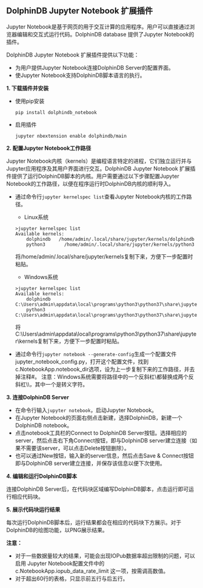 ## DolphinDB Jupyter Notebook 扩展插件
Jupyter Notebook是基于网页的用于交互计算的应用程序。用户可以直接通过浏览器编辑和交互式运行代码。DolphinDB database 提供了Jupyter Notebook的插件。

DolphinDB Jupyter Notebook 扩展插件提供以下功能：
- 为用户提供Jupyter Notebook连接DolphinDB Server的配置界面。
- 使Jupyter Notebook支持DolphinDB脚本语言的执行。

**1. 下载插件并安装**

- 使用pip安装

    `pip install dolphindb_notebook`

- 启用插件
    
   `jupyter nbextension enable dolphindb/main`

**2. 配置Jupyter Notebook工作路径**

Jupyter Notebook内核（kernels）是编程语言特定的进程，它们独立运行并与Jupyter应用程序及其用户界面进行交互。DolphinDB Jupyter Notebook 扩展插件提供了运行DolphinDB脚本的内核。用户需要通过以下步骤配置Jupyter Notebook的工作路径，以便在程序运行时DolphinDB内核的顺利导入。

- 通过命令行`jupyter kernelspec list`查看Jupyter Notebook内核的工作路径。
    - Linux系统
    ```Shell
    >jupyter kernelspec list
    Available kernels:
        dolphindb   /home/admin/.local/share/jupyter/kernels/dolphindb
        python3       /home/admin/.local/share/jupyter/kernels/python3
    ```
    将/home/admin/.local/share/jupyter/kernels复制下来，方便下一步配置时粘贴。
    - Windows系统
    ```Shell
    >jupyter kernelspec list
    Available kernels:
        dolphindb   C:\Users\admin\appdata\local\programs\python3\python37\share\jupyter\kernels\dolphindb
        python3       C:\Users\admin\appdata\local\programs\python3\python37\share\jupyter\kernels\python3
    ```    
    将 C:\Users\admin\appdata\local\programs\python3\python37\share\jupyter\kernels复制下来，方便下一步配置时粘贴。
    
- 通过命令行`jupyter notebook --generate-config`生成一个配置文件jupyter_notebook_config.py，打开这个配置文件，找到c.NotebookApp.notebook_dir选项，设为上一步复制下来的工作路径，并去掉注释#。
    注意：Windows系统需要将路径中的一个反斜杠\都替换成两个反斜杠\\\\，其中一个是转义字符。

**3. 连接DolphinDB Server**

- 在命令行输入`jupyter notebook`，启动Jupyter Notebook。
- 在Jupyter Notebook的页面右侧点击新建，选择DolphinDB，新建一个DolphinDB notebook。
- 点击notebook工具栏的Connect to DolphinDB Server按钮。选择相应的server，然后点击右下角Connect按钮，即与DolphinDB server建立连接（如果不需要该server，可以点击Delete按钮删除）。
- 也可以通过New按钮，输入新的server信息，然后点击Save & Connect按钮即与DolphinDB server建立连接，并保存该信息以便下次使用。

**4. 编辑和运行DolphinDB脚本**

连接DolphinDB Server后，在代码块区域编写DolphinDB脚本，点击运行即可运行相应代码块。

**5. 展示代码块运行结果**

每次运行DolphinDB脚本后，运行结果都会在相应的代码块下方展示。对于DolphinDB的绘图功能，以PNG展示结果。

**注意：**

- 对于一些数据量较大的结果，可能会出现IOPub数据率超出限制的问题，可以启用 Jupyter Notebook配置文件中的 c.NotebookApp.iopub_data_rate_limit 这一项，按需调高数值。
- 对于超出60行的表格，只显示前五行与后五行。





